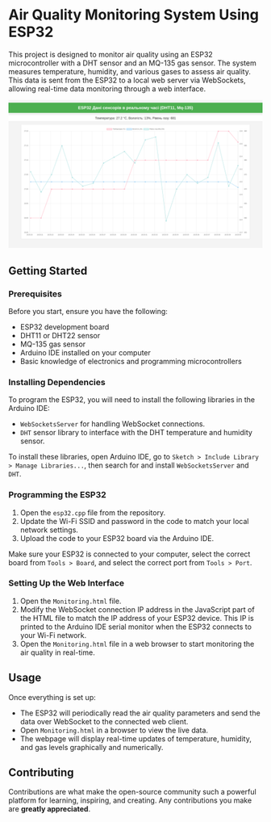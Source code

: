 # Air Quality Monitoring System Using ESP32

This project is designed to monitor air quality using an ESP32 microcontroller with a DHT sensor and an MQ-135 gas sensor. The system measures temperature, humidity, and various gases to assess air quality. This data is sent from the ESP32 to a local web server via WebSockets, allowing real-time data monitoring through a web interface.

![alt text](image.png)

## Getting Started

### Prerequisites

Before you start, ensure you have the following:
- ESP32 development board
- DHT11 or DHT22 sensor
- MQ-135 gas sensor
- Arduino IDE installed on your computer
- Basic knowledge of electronics and programming microcontrollers

### Installing Dependencies

To program the ESP32, you will need to install the following libraries in the Arduino IDE:
- `WebSocketsServer` for handling WebSocket connections.
- `DHT` sensor library to interface with the DHT temperature and humidity sensor.

To install these libraries, open Arduino IDE, go to `Sketch > Include Library > Manage Libraries...`, then search for and install `WebSocketsServer` and `DHT`.

### Programming the ESP32

1. Open the `esp32.cpp` file from the repository.
2. Update the Wi-Fi SSID and password in the code to match your local network settings.
3. Upload the code to your ESP32 board via the Arduino IDE.

Make sure your ESP32 is connected to your computer, select the correct board from `Tools > Board`, and select the correct port from `Tools > Port`.

### Setting Up the Web Interface

1. Open the `Monitoring.html` file.
2. Modify the WebSocket connection IP address in the JavaScript part of the HTML file to match the IP address of your ESP32 device. This IP is printed to the Arduino IDE serial monitor when the ESP32 connects to your Wi-Fi network.
3. Open the `Monitoring.html` file in a web browser to start monitoring the air quality in real-time.

## Usage

Once everything is set up:
- The ESP32 will periodically read the air quality parameters and send the data over WebSocket to the connected web client.
- Open `Monitoring.html` in a browser to view the live data.
- The webpage will display real-time updates of temperature, humidity, and gas levels graphically and numerically.

## Contributing

Contributions are what make the open-source community such a powerful platform for learning, inspiring, and creating. Any contributions you make are **greatly appreciated**.
